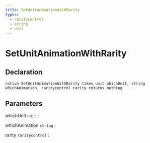 ```yaml
---
title: SetUnitAnimationWithRarity
types:
  - raritycontrol
  - string
  - unit
---
```


# SetUnitAnimationWithRarity

## Declaration

```jass
native SetUnitAnimationWithRarity takes unit whichUnit, string whichAnimation, raritycontrol rarity returns nothing
```

## Parameters
whichUnit `unit`
: 

whichAnimation `string`
: 

rarity `raritycontrol`
: 
